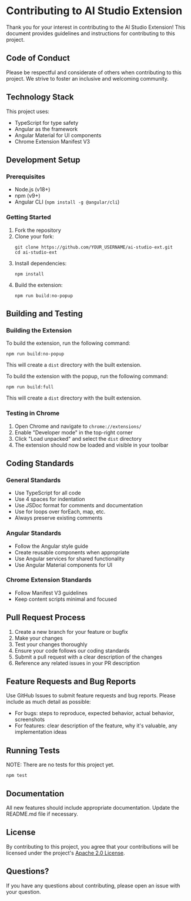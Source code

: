 # Contributing to AI Studio Extension

Thank you for your interest in contributing to the AI Studio Extension! This document provides guidelines and instructions for contributing to this project.

## Code of Conduct

Please be respectful and considerate of others when contributing to this project. We strive to foster an inclusive and welcoming community.

## Technology Stack

This project uses:

-   TypeScript for type safety
-   Angular as the framework
-   Angular Material for UI components
-   Chrome Extension Manifest V3

## Development Setup

### Prerequisites

-   Node.js (v18+)
-   npm (v9+)
-   Angular CLI (`npm install -g @angular/cli`)

### Getting Started

1. Fork the repository
2. Clone your fork:
    ```
    git clone https://github.com/YOUR_USERNAME/ai-studio-ext.git
    cd ai-studio-ext
    ```
3. Install dependencies:
    ```
    npm install
    ```
4. Build the extension:
    ```
    npm run build:no-popup
    ```

## Building and Testing

### Building the Extension

To build the extension, run the following command:

```
npm run build:no-popup
```

This will create a `dist` directory with the built extension.

To build the extension with the popup, run the following command:

```
npm run build:full
```

This will create a `dist` directory with the built extension.

### Testing in Chrome

1. Open Chrome and navigate to `chrome://extensions/`
2. Enable "Developer mode" in the top-right corner
3. Click "Load unpacked" and select the `dist` directory
4. The extension should now be loaded and visible in your toolbar

## Coding Standards

### General Standards

-   Use TypeScript for all code
-   Use 4 spaces for indentation
-   Use JSDoc format for comments and documentation
-   Use for loops over forEach, map, etc.
-   Always preserve existing comments

### Angular Standards

-   Follow the Angular style guide
-   Create reusable components when appropriate
-   Use Angular services for shared functionality
-   Use Angular Material components for UI

### Chrome Extension Standards

-   Follow Manifest V3 guidelines
-   Keep content scripts minimal and focused

## Pull Request Process

1. Create a new branch for your feature or bugfix
2. Make your changes
3. Test your changes thoroughly
4. Ensure your code follows our coding standards
5. Submit a pull request with a clear description of the changes
6. Reference any related issues in your PR description

## Feature Requests and Bug Reports

Use GitHub Issues to submit feature requests and bug reports. Please include as much detail as possible:

-   For bugs: steps to reproduce, expected behavior, actual behavior, screenshots
-   For features: clear description of the feature, why it's valuable, any implementation ideas

## Running Tests

NOTE: There are no tests for this project yet.

```
npm test
```

## Documentation

All new features should include appropriate documentation. Update the README.md file if necessary.

## License

By contributing to this project, you agree that your contributions will be licensed under the project's [Apache 2.0 License](LICENSE).

## Questions?

If you have any questions about contributing, please open an issue with your question.
